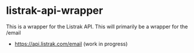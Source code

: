 # listrak-api-wrapper
This is a wrapper for the Listrak API. This will primarily be a wrapper for the /email
- https://api.listrak.com/email (work in progress)
